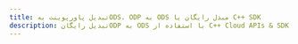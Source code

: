 ---title: تبدیل پاورپوینت بهODS، ODP به ODS مبدل رایگان یا C++ SDKdescription: تبدیل رایگانODP به ODS با استفاده از C++ Cloud APIs & SDK. همچنین اسناد Microsoft PowerPoint را در Cloud ایجاد، ویرایش و رندر کنید.---